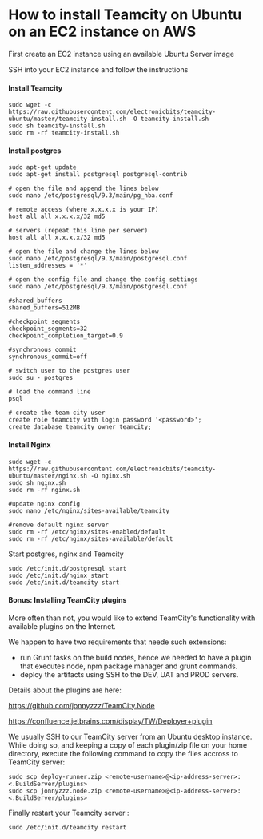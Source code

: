# How to install Teamcity on Ubuntu on an EC2 instance on AWS

First create an EC2 instance using an available Ubuntu Server image

SSH into your EC2 instance and follow the instructions

<h4>Install Teamcity</h4>

	sudo wget -c https://raw.githubusercontent.com/electronicbits/teamcity-ubuntu/master/teamcity-install.sh -O teamcity-install.sh
	sudo sh teamcity-install.sh
	sudo rm -rf teamcity-install.sh
	
<h4>Install postgres</h4>

	sudo apt-get update
	sudo apt-get install postgresql postgresql-contrib

	# open the file and append the lines below
	sudo nano /etc/postgresql/9.3/main/pg_hba.conf

	# remote access (where x.x.x.x is your IP)
	host all all x.x.x.x/32 md5

	# servers (repeat this line per server)
	host all all x.x.x.x/32 md5

	# open the file and change the lines below
	sudo nano /etc/postgresql/9.3/main/postgresql.conf
	listen_addresses = '*'
	
	# open the config file and change the config settings
	sudo nano /etc/postgresql/9.3/main/postgresql.conf
	
	#shared_buffers
	shared_buffers=512MB
	
	#checkpoint_segments
	checkpoint_segments=32
	checkpoint_completion_target=0.9

	#synchronous_commit
	synchronous_commit=off

	# switch user to the postgres user
	sudo su - postgres

	# load the command line
	psql

	# create the team city user
	create role teamcity with login password '<password>';
	create database teamcity owner teamcity;

<h4>Install Nginx</h4>

	sudo wget -c https://raw.githubusercontent.com/electronicbits/teamcity-ubuntu/master/nginx.sh -O nginx.sh
	sudo sh nginx.sh
	sudo rm -rf nginx.sh

	#update nginx config
	sudo nano /etc/nginx/sites-available/teamcity

	#remove default nginx server
	sudo rm -rf /etc/nginx/sites-enabled/default
	sudo rm -rf /etc/nginx/sites-available/default

Start postgres, nginx and Teamcity

	sudo /etc/init.d/postgresql start
	sudo /etc/init.d/nginx start
	sudo /etc/init.d/teamcity start
	
<h4>Bonus: Installing TeamCity plugins</h4>

More often than not, you would like to extend TeamCity's functionality with available plugins on the Internet.

We happen to have two requirements that neede such extensions: 

- run Grunt tasks on the build nodes, hence we needed to have a plugin that executes node, npm package manager and grunt commands.
- deploy the artifacts using SSH to the DEV, UAT and PROD servers.

Details about the plugins are here:

https://github.com/jonnyzzz/TeamCity.Node

https://confluence.jetbrains.com/display/TW/Deployer+plugin

We usually SSH to our TeamCity server from an Ubuntu desktop instance. While doing so, and keeping a copy of each plugin/zip file on your home directory, execute the following command to copy the files accross to TeamCity server:

	sudo scp deploy-runner.zip <remote-username>@<ip-address-server>:<.BuildServer/plugins>
	sudo scp jonnyzzz.node.zip <remote-username>@<ip-address-server>:<.BuildServer/plugins>

Finally restart your Teamcity server :
	
	sudo /etc/init.d/teamcity restart


